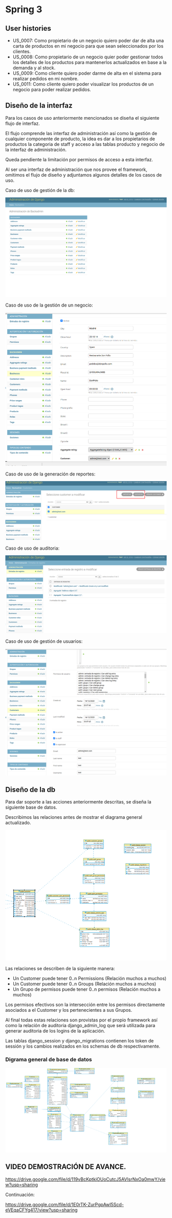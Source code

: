 # Spring 3

## User histories

- US_0007: Como propietario de un negocio quiero poder dar de alta una carta de productos en mi negocio para que sean seleccionados por los clientes.
- US_0008: Como propietario de un negocio quier poder gestionar todos los detalles de los productos para mantenerlos actualizados en base a la demanda y al stock.
- US_0009: Como cliente quiero poder darme de alta en el sistema para realizar pedidos en mi nombre.
- US_0011: Como cliente quiero poder visualizar los productos de un negocio para poder realizar pedidos.

## Diseño de la interfaz

Para los casos de uso anteriormente mencionados se diseña el siguiente flujo de interfaz.

El flujo comprende las interfaz de administración así como la gestión de cualquier componente de producto, la idea es dar a los propietarios de productos la categoria de staff y acceso a las tablas producto y negocio de la interfaz de administración.

Queda pendiente la limitación por permisos de acceso a esta interfaz.

Al ser una interfaz de administración que nos provee el framework, omitimos el flujo de diseño y adjuntamos algunos detalles de los casos de uso.

Caso de uso de gestión de la db:

![Detalle de la interfaz de administración](doc_images/spring3_admin1.png)

Caso de uso de la gestión de un negocio:

![Detalle creación de un negocio](doc_images/spring3_detalle_bussines.png)

Caso de uso de la generación de reportes:

![Detalle generación de reportes](doc_images/spring3_generacion_reportes.png)

Caso de uso de auditoria:

![Detalle de auditoría](doc_images/sprint3_auditoria.png)

Caso de uso de gestión de usuarios:

![Detalle de gestión de usuarios](doc_images/spring_3_detalle_customer.png)

## Diseño de la db

Para dar soporte a las acciones anteriormente descritas, se diseña la siguiente base de datos.

Describimos las relaciones antes de mostrar el diagrama general actualizado.

![Detalle de las relaciones añadidas en el spring 3](doc_images/spring3_diagrama_parcial.png)

Las relaciones se describen de la siguiente manera:
 
 - Un Customer puede tener 0..n Permissions (Relación muchos a muchos)
 - Un Customer puede tener 0..n Groups (Relación muchos a muchos)
 - Un Grupo de permisos puede tener 0..n permisos (Relación muchos a muchos)

Los permisos efectivos son la intersección entre los permisos directamente asociados a el Customer y los pertenecientes a sus Grupos. 

Al final todas estas relaciones son provistas por el propio framework así como la relación de auditoria django_admin_log que será utilizada para generar auditoria de los logins de la aplicación.

Las tablas django_session y django_migrations contienen los token de sessión y los cambios realizados en los schemas de db respectivamente.

### Digrama general de base de datos

![Diagrama general de DB](doc_images/spring3_diagramadb.png)

## VIDEO DEMOSTRACIÓN DE AVANCE.

https://drive.google.com/file/d/119vBcKptkiOUoCutcJ5AVlsrNxOa0mwY/view?usp=sharing

Continuación:

https://drive.google.com/file/d/1E0rTK-ZurPgpAwI5Scd-eVEqaCFYg417/view?usp=sharing